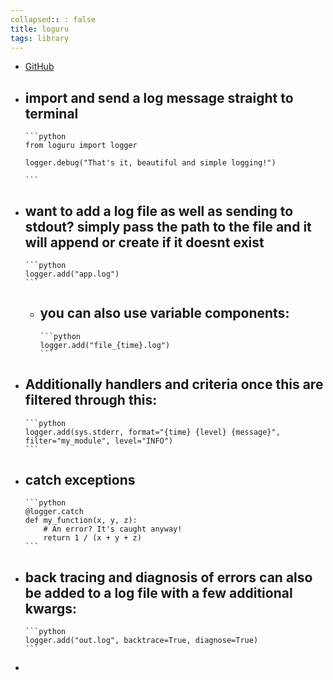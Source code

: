 ```yaml
---
collapsed:: : false
title: loguru
tags: library
---
```


- [GitHub](https://github.com/Delgan/loguru)
- import and send a log message straight to terminal
	-
	  ```python
	  from loguru import logger
	  
	  logger.debug("That's it, beautiful and simple logging!")
	  
	  ```
- want to add a log file as well as sending to stdout? simply pass the path to the file and it will append or create if it doesnt exist
	-
	  ```python
	  logger.add("app.log")
	  ```
	- you can also use variable components:
		-
		  ```python
		  logger.add("file_{time}.log")
		  ```
- Additionally handlers and criteria once this are filtered through this:
	-
	  ```python
	  logger.add(sys.stderr, format="{time} {level} {message}", filter="my_module", level="INFO")
	  ```
- catch exceptions
	-
	  ```python
	  @logger.catch
	  def my_function(x, y, z):
	      # An error? It's caught anyway!
	      return 1 / (x + y + z)
	  ```
- back tracing and diagnosis of errors can also be added to a log file with a few additional kwargs:
	-
	  ```python
	  logger.add("out.log", backtrace=True, diagnose=True)
	  ```
-